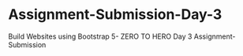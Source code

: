 # Assignment-Submission-Day-3
Build Websites using Bootstrap 5- ZERO TO HERO Day 3 Assignment-Submission
